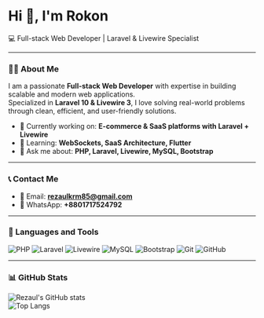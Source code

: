 # Hi 👋, I'm Rokon  
💻 Full-stack Web Developer | Laravel & Livewire Specialist  

---

### 👨‍💻 About Me
I am a passionate **Full-stack Web Developer** with expertise in building scalable and modern web applications.  
Specialized in **Laravel 10 & Livewire 3**, I love solving real-world problems through clean, efficient, and user-friendly solutions.  

- 🔭 Currently working on: **E-commerce & SaaS platforms with Laravel + Livewire**  
- 🌱 Learning: **WebSockets, SaaS Architecture, Flutter**  
- 💬 Ask me about: **PHP, Laravel, Livewire, MySQL, Bootstrap**  

---

### 📞 Contact Me
- 📧 Email: **rezaulkrm85@gmail.com**  
- 💬 WhatsApp: **+8801717524792**  

---

### 🚀 Languages and Tools
![PHP](https://img.shields.io/badge/PHP-777BB4?style=for-the-badge&logo=php&logoColor=white)
![Laravel](https://img.shields.io/badge/Laravel-FF2D20?style=for-the-badge&logo=laravel&logoColor=white)
![Livewire](https://img.shields.io/badge/Livewire-4E56A6?style=for-the-badge&logo=laravel&logoColor=white)
![MySQL](https://img.shields.io/badge/MySQL-005C84?style=for-the-badge&logo=mysql&logoColor=white)
![Bootstrap](https://img.shields.io/badge/Bootstrap-563D7C?style=for-the-badge&logo=bootstrap&logoColor=white)
![Git](https://img.shields.io/badge/Git-F05033?style=for-the-badge&logo=git&logoColor=white)
![GitHub](https://img.shields.io/badge/GitHub-181717?style=for-the-badge&logo=github&logoColor=white)

---

### 📊 GitHub Stats
![Rezaul's GitHub stats](https://github-readme-stats.vercel.app/api?username=rokon007&show_icons=true&theme=radical)  
![Top Langs](https://github-readme-stats.vercel.app/api/top-langs/?username=rokon007&layout=compact&theme=radical)
